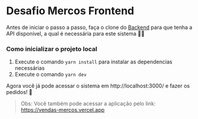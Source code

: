 # Desafio Mercos Frontend

Antes de iniciar o passo a passo, faça o clone do [Backend](https://github.com/lauraziebarth/vendas-backend) para que tenha a API disponível, a qual é necessária para este sistema 👩‍💻

### Como inicializar o projeto local

1. Execute o comando `yarn install` para instalar as dependencias necessárias
2. Execute o comando `yarn dev`

Agora você já pode acessar o sistema em http://localhost:3000/ e fazer os pedidos! 🚀

> Obs: Você também pode acessar a aplicação pelo link: https://vendas-mercos.vercel.app
